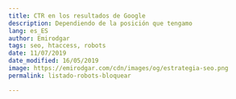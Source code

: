 ```yaml
---
title: CTR en los resultados de Google
description: Dependiendo de la posición que tengamo
lang: es_ES
author: Emirodgar
tags: seo, htaccess, robots
date: 11/07/2019
date_modified: 16/05/2019
image: https://emirodgar.com/cdn/images/og/estrategia-seo.png
permalink: listado-robots-bloquear

---
```

<!--stackedit_data:
eyJoaXN0b3J5IjpbLTgxNTkzMzI1OF19
-->
